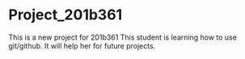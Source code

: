 # Project_201b361
This is a new project for 201b361
This student is learning how to use git/github.
It will help her for future projects.
